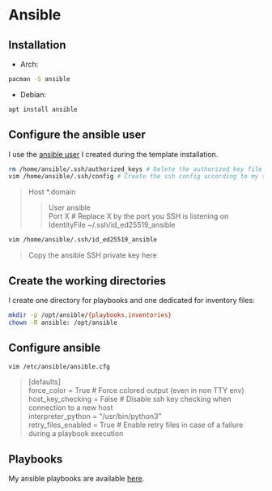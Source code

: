 # Ansible

## Installation

- Arch:

```bash
pacman -S ansible
```

- Debian:

```bash
apt install ansible
```

## Configure the ansible user

I use the [ansible user](https://github.com/Antiz96/Linux-Server/blob/main/VMs/Arch-Linux_Server_Template.md#create-and-configure-the-ansible-user) I created during the template installation.

```bash
rm /home/ansible/.ssh/authorized_keys # Delete the authorized key file which is only needed for ansible client
vim /home/ansible/.ssh/config # Create the ssh config according to my ssh configuration
```

> Host \*.domain  
> > User ansible  
> > Port X # Replace X by the port you SSH is listening on  
> > IdentityFile ~/.ssh/id_ed25519_ansible

```bash
vim /home/ansible/.ssh/id_ed25519_ansible
```

> Copy the ansible SSH private key here

## Create the working directories

I create one directory for playbooks and one dedicated for inventory files:

```bash
mkdir -p /opt/ansible/{playbooks,inventories}
chown -R ansible: /opt/ansible
```

## Configure ansible

```bash
vim /etc/ansible/ansible.cfg
```

> [defaults]  
> force_color = True # Force colored output (even in non TTY env)  
> host_key_checking = False # Disable ssh key checking when connection to a new host  
> interpreter_python = "/usr/bin/python3"  
> retry_files_enabled = True # Enable retry files in case of a failure during a playbook execution

## Playbooks

My ansible playbooks are available [here](https://github.com/Antiz96/Linux-Server/tree/main/Ansible-Playbooks).
